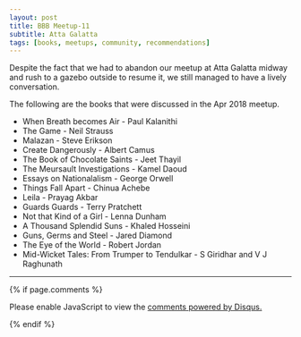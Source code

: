 ```yaml
---
layout: post
title: BBB Meetup-11
subtitle: Atta Galatta
tags: [books, meetups, community, recommendations]
---
```


Despite the fact that we had to abandon our meetup at Atta Galatta midway and rush to a gazebo outside to resume it, we still managed to have a lively conversation.

<p>The following are the books that were discussed in the Apr 2018 meetup. </p>

- When Breath becomes Air - Paul Kalanithi
- The Game - Neil Strauss
- Malazan - Steve Erikson
- Create Dangerously - Albert Camus
- The Book of Chocolate Saints - Jeet Thayil
- The Meursault Investigations - Kamel Daoud
- Essays on Nationalalism - George Orwell
- Things Fall Apart - Chinua Achebe
- Leila - Prayag Akbar
- Guards Guards - Terry Pratchett 
- Not that Kind of a Girl - Lenna Dunham
- A Thousand Splendid Suns - Khaled Hosseini
- Guns, Germs and Steel - Jared Diamond 
- The Eye of the World - Robert Jordan 
- Mid-Wicket Tales: From Trumper to Tendulkar - S Giridhar and V J Raghunath 


<hr/>

{% if page.comments %}
<div id="disqus_thread"></div>
<script>

/**
*  RECOMMENDED CONFIGURATION VARIABLES: EDIT AND UNCOMMENT THE SECTION BELOW TO INSERT DYNAMIC VALUES FROM YOUR PLATFORM OR CMS.
*  LEARN WHY DEFINING THESE VARIABLES IS IMPORTANT: https://disqus.com/admin/universalcode/#configuration-variables*/
/*
var disqus_config = function () {
this.page.url = abhiramr.github.io/2018-06-26-Django-Filter-To-Shorten-Naturaltime;  // Replace PAGE_URL with your page's canonical URL variable
this.page.identifier = 2018-06-26-Django-Filter-To-Shorten-Naturaltime; // Replace PAGE_IDENTIFIER with your page's unique identifier variable
};
*/
(function() { // DON'T EDIT BELOW THIS LINE
var d = document, s = d.createElement('script');
s.src = 'https://abhiramr.disqus.com/embed.js';
s.setAttribute('data-timestamp', +new Date());
(d.head || d.body).appendChild(s);
})();
</script>
<noscript>Please enable JavaScript to view the <a href="https://disqus.com/?ref_noscript">comments powered by Disqus.</a></noscript>
                            
{% endif %}